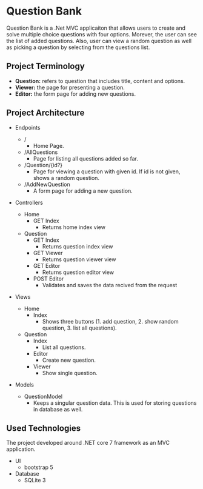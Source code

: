 # Question Bank
Question Bank is a .Net MVC applicaiton that allows users to create and solve multiple choice questions with four options. Morever, the user can see the list of added questions. Also, user can view a random question as well as picking a question by selecting from the questions list.

## Project Terminology
- **Question:** refers to question that includes title, content and options.
- **Viewer:** the page for presenting a question.
- **Editor:** the form page for adding new questions.

## Project Architecture
- Endpoints
  - / 
    - Home Page.
  - /AllQuestions
    - Page for listing all questions added so far.
  - /Question/{id?}
    - Page for viewing a question with given id. If id is not given, shows a random question.
  - /AddNewQuestion
    - A form page for adding a new question.

- Controllers
  - Home
    - GET Index
      - Returns home index view
  - Question
    - GET Index
      - Returns question index view
    - GET Viewer
      - Returns question viewer view
    - GET Editor
      - Returns question editor view
    - POST Editor
      - Validates and saves the data recived from the request

- Views
  - Home
    - Index
      - Shows three buttons (1. add question, 2. show random question, 3. list all questions).
  - Question
    - Index
      - List all questions.
    - Editor
      - Create new question.
    - Viewer
      - Show single question.

- Models
  - QuestionModel
    - Keeps a singular question data. This is used for storing questions in database as well.

## Used Technologies
The project developed around .NET core 7 framework as an MVC application.

- UI
  - bootstrap 5
- Database
  - SQLite 3

